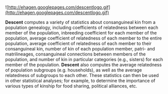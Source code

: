 ![http://ehagen.googlepages.com/descentlogo.gif](http://ehagen.googlepages.com/descentlogo.gif)

**Descent** computes a variety of statistics about consanguineal kin from a population genealogy, including coefficients of relatedness between each member of the population, inbreeding coefficient for each member of the population, average coefficient of relatedness of each member to the entire population, average coefficient of relatedness of each member to their consanguineal kin, number of kin of each population member, patri- and matrilineages, consanguineal connections between members of the population, and number of kin in particular categories (e.g., sisters) for each member of the population. **Descent** also computes the average relatedness of population subgroups (e.g. households), as well as the average relatedness of subgroups to each other. These statistics can then be used in other statistical analyses; for example, to determine the importance of various types of kinship for food sharing, political alliances, etc.